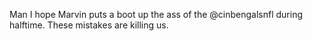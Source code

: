 <!--
id: 245118963
link: http://kevinisom.info/post/245118963/man-i-hope-marvin-puts-a-boot-up-the-ass-of-the
slug: man-i-hope-marvin-puts-a-boot-up-the-ass-of-the
date: Mon Nov 16 2009 09:31:53 GMT+1300 (NZDT)
raw: {"blog_name":"kevinisom","id":245118963,"post_url":"http://kevinisom.info/post/245118963/man-i-hope-marvin-puts-a-boot-up-the-ass-of-the","slug":"man-i-hope-marvin-puts-a-boot-up-the-ass-of-the","type":"text","date":"2009-11-15 20:31:53 GMT","timestamp":1258317113,"state":"published","format":"html","reblog_key":"OcpIIhW5","tags":[],"short_url":"http://tmblr.co/Zw68YyEd3Vp","highlighted":[],"feed_item":"http://twitter.com/kev_nz/statuses/5743520258","from_feed_id":"650289","note_count":0,"title":null,"body":"<p>Man I hope Marvin puts a boot up the ass of the @cinbengalsnfl during halftime. These mistakes are killing us.</p>"}
publish: 2009-11-016
tags: 
title: null
-->


Man I hope Marvin puts a boot up the ass of the @cinbengalsnfl during
halftime. These mistakes are killing us.


